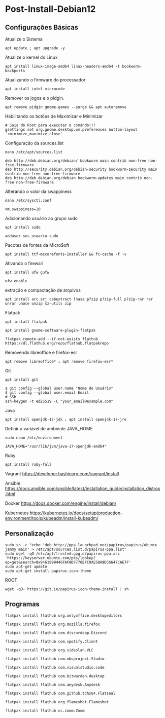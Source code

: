 # Post-Install-Debian12

## Configurações Básicas

Atualize o Sistema
```
apt update ; apt upgrade -y
```
Atualize o kernel do Linux
```
apt install linux-image-amd64 linux-headers-amd64 -t bookworm-backports
```

Atualizando o firmware do processador
```
apt install intel-microcode
```

Remover os jogos e o pidgin.
```
apt remove pidgin gnome-games --purge && apt autoremove
```

Habilitando os botões de Maximizar e Minimizar
```
# Saia do Root para executar o comando!!!
gsettings set org.gnome.desktop.wm.preferences button-layout ':minimize,maximize,close'
```

Configuração da sources.list 
```
nano /etc/apt/sources.list
```
```
deb http://deb.debian.org/debian/ bookworm main contrib non-free non-free-firmware
deb http://security.debian.org/debian-security bookworm-security main contrib non-free non-free-firmware
deb http://deb.debian.org/debian bookworm-updates main contrib non-free non-free-firmware
```

Alterando o valor da swappiness
```
nano /etc/sysctl.conf
```
```
vm.swappiness=10
```

Adicionando usuário ao grupo sudo
```
apt install sudo
```
```
adduser seu_usuario sudo
```

Pacotes de fontes da Micro$oft
```
apt install ttf-mscorefonts-installer && fc-cache -f -v
```

Ativando o firewall
```
apt install ufw gufw
```
```
ufw enable
```

extração e compactação de arquivos
```
apt install arc arj cabextract lhasa p7zip p7zip-full p7zip-rar rar unrar unace unzip xz-utils zip
```

Flatpak
```
apt install flatpak
```
```
apt install gnome-software-plugin-flatpak
```
```
flatpak remote-add --if-not-exists flathub https://dl.flathub.org/repo/flathub.flatpakrepo
```

Removendo libreoffice e firefox-esr
```
apt remove libreoffice* ; apt remove firefox-esr*
```

Git
```
apt install git
```
```
$ git config --global user.name "Nome de Usuário"
$ git config --global user.email Email
# SSh
ssh-keygen -t ed25519 -C "your_email@example.com"
```

Java
```
apt install openjdk-17-jdk ; apt install openjdk-17-jre
```
Definir a variável de ambiente JAVA_HOME
```
sudo nano /etc/environment
```
```
JAVA_HOME="/usr/lib/jvm/java-17-openjdk-amd64"
```

Ruby
```
apt install ruby-full
```

Vagrant
https://developer.hashicorp.com/vagrant/install

Ansible
https://docs.ansible.com/ansible/latest/installation_guide/installation_distros.html

Docker
https://docs.docker.com/engine/install/debian/

Kubernetes
https://kubernetes.io/docs/setup/production-environment/tools/kubeadm/install-kubeadm/

## Personalização
```
sudo sh -c "echo 'deb http://ppa.launchpad.net/papirus/papirus/ubuntu jammy main' > /etc/apt/sources.list.d/papirus-ppa.list"
sudo wget -qO /etc/apt/trusted.gpg.d/papirus-ppa.asc 'https://keyserver.ubuntu.com/pks/lookup?op=get&search=0x9461999446FAF0DF770BFC9AE58A9D36647CAE7F'
sudo apt-get update
sudo apt-get install papirus-icon-theme
```
ROOT
```
wget -qO- https://git.io/papirus-icon-theme-install | sh
```

## Programas
```
flatpak install flathub org.onlyoffice.desktopeditors
```
```
flatpak install flathub org.mozilla.firefox
```
```
flatpak install flathub com.discordapp.Discord
```
```
flatpak install flathub com.spotify.Client
```
```
flatpak install flathub org.videolan.VLC
```
```
flatpak install flathub com.obsproject.Studio
```
```
flatpak install flathub com.visualstudio.code
```
```
flatpak install flathub com.bitwarden.desktop
```
```
flatpak install flathub com.anydesk.Anydesk
```
```
flatpak install flathub com.github.tchx84.Flatseal
```
```
flatpak install flathub org.flameshot.Flameshot
```
```
flatpak install flathub us.zoom.Zoom
```
